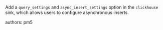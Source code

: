 Add a `query_settings` and `async_insert_settings` option in the `clickhouse` sink, which allows users to configure asynchronous inserts.

authors: pm5
